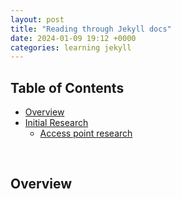 ```yaml
---
layout: post
title: "Reading through Jekyll docs"
date: 2024-01-09 19:12 +0000
categories: learning jekyll
---
```


## Table of Contents

- [Overview](#overview)
- [Initial Research](#initial-research)
    - [Access point research](#access-point-research)




<br>

## Overview
